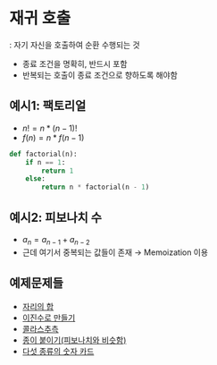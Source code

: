 # 재귀 호출
: 자기 자신을 호출하여 순환 수행되는 것
- 종료 조건을 명확히, 반드시 포함
- 반복되는 호출이 종료 조건으로 향하도록 해야함

## 예시1: 팩토리얼
  - $n! = n * (n - 1)!$
  - $f(n) = n * f(n - 1)$
```python
def factorial(n):
    if n == 1:
        return 1
    else:
        return n * factorial(n - 1)
```
## 예시2: 피보나치 수
  - $a_n = a_{n-1} + a_{n-2}$
  - 근데 여기서 중복되는 값들이 존재 → Memoization 이용



## 예제문제들 
- [자리의 합](./자리의합.py)
- [이진수로 만들기](./이진수로만들기.py)
- [콜라스추측](./콜라츠추측.py)
- [종이 붙이기(피보나치와 비슷함)](./종이붙이기.py)
- [다섯 종류의 숫자 카드](./다섯종류의숫자카드.py)